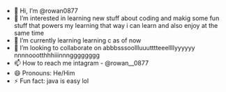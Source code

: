 - 👋 Hi, I’m @rowan0877
- 👀 I’m interested in learning new stuff about coding and makig some fun stuff that powers my learning that way i can learn and also enjoy at the same time
- 🌱 I’m currently learning learning c as of now
- 💞️ I’m looking to collaborate on abbbsssoollluuutttteeellllyyyyyy nnnnoootthhhiiinnngggggggg
- 📫 How to reach me intagram - @rowan__0877
- 😄 Pronouns: He/Him
- ⚡ Fun fact: java is easy lol

<!---
rowan0877/rowan0877 is a ✨ special ✨ repository because its `README.md` (this file) appears on your GitHub profile.
You can click the Preview link to take a look at your changes.
--->
